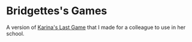 # Bridgettes's Games
A version of [Karina's Last Game](https://github.com/karina-42/endofyeargames) that I made for a colleague to use in her school.